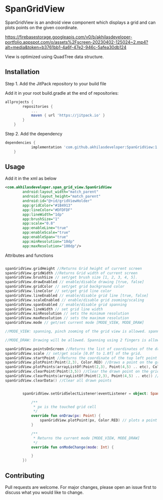 # SpanGridView

SpanGridView is an android view component which displays a grid and can plots points on the given coordinate.

https://firebasestorage.googleapis.com/v0/b/akhilasdeveloper-portfolio.appspot.com/o/assets%2Fscreen-20230402-125024~2.mp4?alt=media&token=b3761bb1-4a6f-47e2-946c-5afea30db124

View is optimized using QuadTree data structure. 

## Installation

Step 1. Add the JitPack repository to your build file

Add it in your root build.gradle at the end of repositories:

```groovy
allprojects {
		repositories {
			...
			maven { url 'https://jitpack.io' }
		}
	}
```

Step 2. Add the dependency

```groovy
dependencies {
	        implementation 'com.github.akhilasdeveloper:SpanGridView:1.6'
	}
```

## Usage

Add it in the xml as below

```xml
<com.akhilasdeveloper.span_grid_view.SpanGridView
        android:layout_width="match_parent"
        android:layout_height="match_parent"
        android:id="@+id/gridViewHolder"
        app:gridColor="#1B4913"
        app:lineColor="#DFDFDF"
        app:lineWidth="1dp"
        app:brushSize="1"
        app:scale="0.8"
        app:enableLine="true"
        app:enableScale="true"
        app:enableSpan="true"
        app:minResolution="10dp"
        app:maxResolution="100dp"/>
```

Attributes and functions

```kotlin

spanGridView.gridHeight //Returns Grid height of current screen
spanGridView.gridWidth //Returns Grid width of current screen
spanGridView.brushSize // set/get brush size [1, 2, 3, 4, 5].
spanGridView.drawEnabled // enable/disable drawing [true, false]
spanGridView.gridColor // set/get grid background color
spanGridView.lineColor // set/get grid line color
spanGridView.lineEnabled // enable/disable grid line [true, false]
spanGridView.scaleEnabled // enable/disable grid zooming/scaling
spanGridView.spanEnabled // enable/disable grid spanning
spanGridView.lineWidth // set grid line width
spanGridView.minResolution // sets the minimum resolution
spanGridView.maxResolution // sets the maximum resolution
spanGridView.mode // get/set current mode [MODE_VIEW, MODE_DRAW]

//MODE_VIEW: spanning, pinch zooming of the grid view is allowed. spanning can be performed using one finger. Drawing will be disabled. 

//MODE_DRAW: Drawing will be allowed. Spanning using 2 fingers is allowed. Pinch zooming is allowed.

spanGridView.pointsOnScreen //Returns the list of coordinates of the drawn points which are currently visible on the screen.
spanGridView.scale // set/get scale [0.0f to 1.0f] of the grid.
spanGridView.startPoint //Returns the coordinate of the top left point on the current screen
spanGridView.plotPoint(Point(2,3), Color.RED) //Draws a point on the grid position (2,3) with color red.
spanGridView.plotPoints(arrayListOf(Point(2,3), Point(4,5) .. etc), Color.RED) //Draws list of points on the grid with color red.
spanGridView.clearPoint(Point(3,5)) //Clear the drawn point on the grid position (3,5)
spanGridView.clearPoints(arrayListOf(Point(2,3), Point(4,5) .. etc)) //Clears list of drawn points from the grid
spanGridView.clearData() //Clear all drawn points


        spanGridView.setGridSelectListener(eventListener = object: SpanGridView.OnGridSelectListener{

            /**
             * px is the touched grid cell
             */
            override fun onDraw(px: Point) {
                spanGridView.plotPoint(px, Color.RED) // plots a point on position px with color red.
            }

            /**
             * Returns the current mode [MODE_VIEW, MODE_DRAW]
             */
            override fun onModeChange(mode: Int) {

            }
        })

```

## Contributing

Pull requests are welcome. For major changes, please open an issue first
to discuss what you would like to change.


